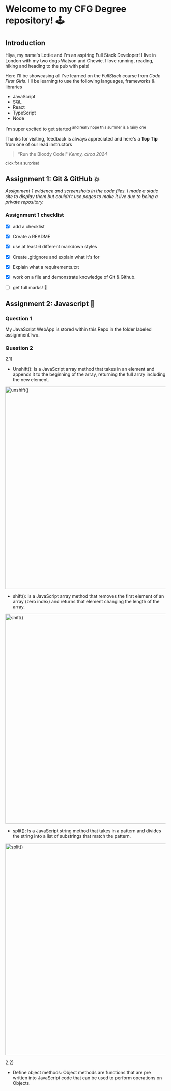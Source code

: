 
# Welcome to my CFG Degree repository! :joystick:

## Introduction
Hiya, my name's Lottie and I'm an aspiring Full Stack Developer! I live in London with my two dogs Watson and Chewie. I love running, reading, hiking and heading to the pub with pals! 

Here I'll be showcasing all I've learned on the *FullStack* course from _Code First Girls_. I'll be learning to use the following languages, frameworks & libraries 

* JavaScript 
* SQL
* React
* TypeScript
* Node

I'm super excited to get started <sup>and really hope this summer is a rainy one</sup>

Thanks for visiting, feedback is always appreciated and here's a **Top Tip** from one of our lead instructors

> “Run the Bloody Code!" _Kenny, circa 2024_

<sub>[click for a surprise!](https://cactusballs.github.io/Yeehonk/)</sub>

## Assignment 1: Git & GitHub :boom:

_Assignment 1 evidence and screenshots in the code files. I made a static site to display them but couldn't use pages to make it live due to being a private repository._ 

### Assignment 1 checklist 
- [x] add a checklist
- [x] Create a README
- [x] use at least 6 different markdown styles
- [x] Create .gitignore and explain what it's for
- [x] Explain what a requirements.txt  
- [x] work on a file and demonstrate knowledge of Git & Github.
- [ ] get full marks! :zany_face:


## Assignment 2: Javascript 👾

### Question 1
My JavaScript WebApp is stored within this Repo in the folder labeled assignmentTwo. 

### Question 2 

2.1) 

- Unshift(): Is a JavaScript array method that takes in an element and appends it to the beginning of the array, returning the full array including the new element.
<img width="635" alt="unshift()" src="https://github.com/cactusballs/CFGDegree/assets/71734928/60d5bd6e-9f52-4013-840f-2d63cde47bf9">

- shift(): Is a JavaScript array method that removes the first element of an array (zero index) and returns that element changing the length of the array.
<img width="659" alt="shift()" src="https://github.com/cactusballs/CFGDegree/assets/71734928/0cb24b92-f8bb-47af-828a-462b4f57e26f">

- split(): Is a JavaScript string method that takes in a pattern and divides the string into a list of substrings that match the pattern. 
<img width="666" alt="split()" src="https://github.com/cactusballs/CFGDegree/assets/71734928/932acc4a-2496-4f70-b00e-e460ec9248d9">

2.2) 
- Define object methods: Object methods are functions that are pre written into JavaScript code that can be used to perform operations on Objects.






